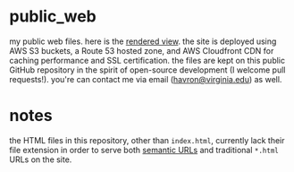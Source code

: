 # public_web
my public web files. here is the <a href="https://havron.xyz" target="_blank">rendered view</a>. the site is deployed using AWS S3 buckets, a Route 53 hosted zone, and AWS Cloudfront CDN for caching performance and SSL certification. the files are kept on this public GitHub repository in the spirit of open-source development (I welcome pull requests!). you're can contact me via email (havron@virginia.edu) as well.
# notes
the HTML files in this repository, other than `index.html`, currently lack their file extension in order to serve both <a href="https://en.wikipedia.org/wiki/Semantic_URL" target="_blank">semantic URLs</a> and traditional `*.html` URLs on the site.

